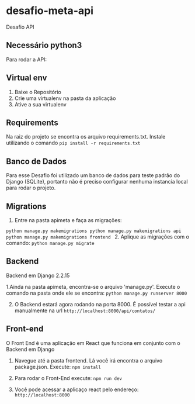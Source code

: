 # desafio-meta-api
Desafio API

## Necessário python3

Para rodar a API:

## Virtual env
1. Baixe o Repositório
2. Crie uma virtualenv na pasta da aplicação
3. Ative a sua virtualenv

## Requirements
Na raiz do projeto se encontra os arquivo requirements.txt. Instale utilizando o comando
`pip install -r requirements.txt`

## Banco de Dados
Para esse Desafio foi utilizado um banco de dados para teste padrão do Django (SQLite), portanto não é preciso configurar nenhuma instancia local para rodar o projeto.

## Migrations
1. Entre na pasta apimeta e faça as migrações:

`python manage.py makemigrations
python manage.py makemigrations api
python manage.py makemigrations frontend
`
2. Aplique as migrações com o comando:
`python manage.py migrate `

## Backend
Backend em Django 2.2.15

1.Ainda na pasta apimeta, encontra-se o arquivo 'manage.py'. Execute o comando na pasta onde ele se encontra:
`python manage.py runserver 8000 `

2. O Backend estará agora rodando na porta 8000. É possível testar a api manualmente na url
`http://localhost:8000/api/contatos/`

## Front-end
O Front End é uma aplicação em React que funciona em conjunto com o Backend em Django

1. Navegue até a pasta frontend. Lá você irá encontra o arquivo package.json. Execute:
`npm install`  

2. Para rodar o Front-End execute:
`npm run dev`

3. Você pode acessar a aplicaço react pelo endereço: 
`http://localhost:8000`


